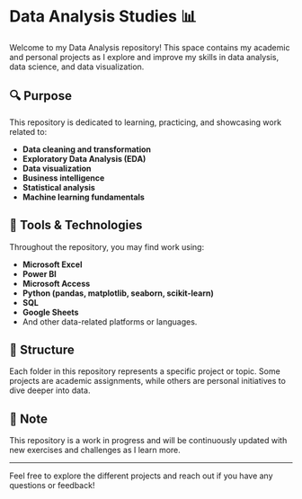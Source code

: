 # Data Analysis Studies 📊

Welcome to my Data Analysis repository! This space contains my academic and personal projects as I explore and improve my skills in data analysis, data science, and data visualization.

## 🔍 Purpose

This repository is dedicated to learning, practicing, and showcasing work related to:
- **Data cleaning and transformation**
- **Exploratory Data Analysis (EDA)**
- **Data visualization**
- **Business intelligence**
- **Statistical analysis**
- **Machine learning fundamentals**

## 🧰 Tools & Technologies

Throughout the repository, you may find work using:
- **Microsoft Excel**
- **Power BI**
- **Microsoft Access**
- **Python (pandas, matplotlib, seaborn, scikit-learn)**
- **SQL**
- **Google Sheets**
- And other data-related platforms or languages.

## 📁 Structure

Each folder in this repository represents a specific project or topic. Some projects are academic assignments, while others are personal initiatives to dive deeper into data.

## 📌 Note

This repository is a work in progress and will be continuously updated with new exercises and challenges as I learn more.

---

Feel free to explore the different projects and reach out if you have any questions or feedback!

